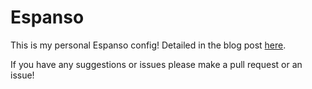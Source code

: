 # Espanso

This is my personal Espanso config! Detailed in the blog post [here]().

If you have any suggestions or issues please make a pull request or an issue!